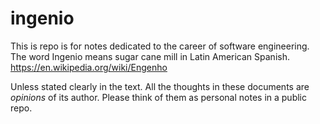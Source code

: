 # ingenio
This is repo is for notes dedicated to the career of software engineering. The word Ingenio means sugar cane mill in Latin American Spanish.  https://en.wikipedia.org/wiki/Engenho

Unless stated clearly in the text. All the thoughts in these documents are *opinions* of its author. Please think of them as personal notes in a public repo. 